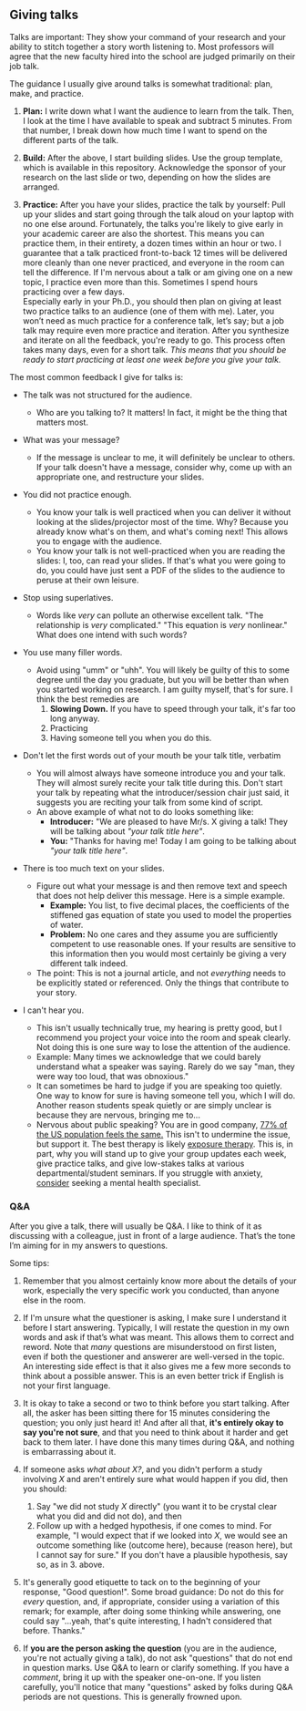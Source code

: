 ## Giving talks

Talks are important: They show your command of your research and your ability to stitch together a story worth listening to.
Most professors will agree that the new faculty hired into the school are judged primarily on their job talk.

The guidance I usually give around talks is somewhat traditional: plan, make, and practice.

1. __Plan:__ I write down what I want the audience to learn from the talk.
Then, I look at the time I have available to speak and subtract 5 minutes.
From that number, I break down how much time I want to spend on the different parts of the talk.

2. __Build:__ After the above, I start building slides. Use the group template, which is available in this repository. Acknowledge the sponsor of your research on the last slide or two, depending on how the slides are arranged.

3. __Practice:__ After you have your slides, practice the talk by yourself: Pull up your slides and start going through the talk aloud on your laptop with no one else around. 
Fortunately, the talks you're likely to give early in your academic career are also the shortest.
This means you can practice them, in their entirety, a dozen times within an hour or two.
I guarantee that a talk practiced front-to-back 12 times will be delivered more cleanly than one never practiced, and everyone in the room can tell the difference.
If I'm nervous about a talk or am giving one on a new topic, I practice even more than this.
Sometimes I spend hours practicing over a few days.  
Especially early in your Ph.D., you should then plan on giving at least two practice talks to an audience (one of them with me).
Later, you won’t need as much practice for a conference talk, let’s say; but a job talk may require even more practice and iteration.
After you synthesize and iterate on all the feedback, you're ready to go.
This process often takes many days, even for a short talk.
_This means that you should be ready to start practicing at least one week before you give your talk._

The most common feedback I give for talks is:
* The talk was not structured for the audience. 
  * Who are you talking to? It matters! In fact, it might be the thing that matters most.

* What was your message? 
  *  If the message is unclear to me, it will definitely be unclear to others. If your talk doesn't have a message, consider why, come up with an appropriate one, and restructure your slides.

* You did not practice enough. 
  *  You know your talk is well practiced when you can deliver it without looking at the slides/projector most of the time. Why? Because you already know what's on them, and what's coming next! This allows you to engage with the audience. 
  *  You know your talk is not well-practiced when you are reading the slides: I, too, can read your slides. If that's what you were going to do, you could have just sent a PDF of the slides to the audience to peruse at their own leisure.

*  Stop using superlatives.
    *  Words like _very_ can pollute an otherwise excellent talk. "The relationship is _very_ complicated." "This equation is _very_ nonlinear." What does one intend with such words? 

*  You use many filler words.
   * Avoid using "umm" or "uhh". You will likely be guilty of this to some degree until the day you graduate, but you will be better than when you started working on research. I am guilty myself, that's for sure. I think the best remedies are
     1. __Slowing Down.__ If you have to speed through your talk, it's far too long anyway.
     2. Practicing
     3. Having someone tell you when you do this.
* Don't let the first words out of your mouth be your talk title, verbatim
	* You will almost always have someone introduce you and your talk. They will almost surely recite your talk title during this. Don't start your talk by repeating what the introducer/session chair just said, it suggests you are reciting your talk from some kind of script. 
	* An above example of what not to do looks something like:
        * __Introducer:__ "We are pleased to have Mr/s. X giving a talk! They will be talking about _"your talk title here"_.
        * __You:__ "Thanks for having me! Today I am going to be talking about _"your talk title here"_.

* There is too much text on your slides.
   * Figure out what your message is and then remove text and speech that does not help deliver this message. Here is a simple example.
      * __Example:__ You list, to five decimal places, the coefficients of the stiffened gas equation of state you used to model the properties of water.
      * __Problem:__ No one cares and they assume you are sufficiently competent to use reasonable ones. If your results are sensitive to this information then you would most certainly be giving a very different talk indeed. 
   * The point: This is not a journal article, and not _everything_ needs to be explicitly stated or referenced. Only the things that contribute to your story.

* I can't hear you.
   * This isn't usually technically true, my hearing is pretty good, but I recommend you project your voice into the room and speak clearly. Not doing this is one sure way to lose the attention of the audience. 
   * Example: Many times we acknowledge that we could barely understand what a speaker was saying. Rarely do we say "man, they were way too loud, that was obnoxious."
   * It can sometimes be hard to judge if you are speaking too quietly. One way to know for sure is having someone tell you, which I will do. Another reason students speak quietly or are simply unclear is because they are nervous, bringing me to...
   * Nervous about public speaking? You are in good company, [77% of the US population feels the same.](https://orai.com/blog/fear-of-public-speaking-statistics/) This isn't to undermine the issue, but support it. The best therapy is likely [exposure therapy](https://www.apa.org/ptsd-guideline/patients-and-families/exposure-therapy). This is, in part, why you will stand up to give your group updates each week, give practice talks, and give low-stakes talks at various departmental/student seminars. If you struggle with anxiety, [consider](https://www.apa.org/ptsd-guideline/patients-and-families/seeking-therapy) seeking a mental health specialist.

### Q&A

After you give a talk, there will usually be Q&A.
I like to think of it as discussing with a colleague, just in front of a large audience.
That’s the tone I’m aiming for in my answers to questions.

Some tips:

1. Remember that you almost certainly know more about the details of your work, especially the very specific work you conducted, than anyone else in the room.

2. If I'm unsure what the questioner is asking, I make sure I understand it before I start answering.
Typically, I will restate the question in my own words and ask if that’s what was meant.
This allows them to correct and reword.
Note that _many_ questions are misunderstood on first listen, even if both the questioner and answerer are well-versed in the topic.
An interesting side effect is that it also gives me a few more seconds to think about a possible answer.
This is an even better trick if English is not your first language.

3. It is okay to take a second or two to think before you start talking.
After all, the asker has been sitting there for 15 minutes considering the question; you only just heard it!
And after all that, **it's entirely okay to say you're not sure**, and that you need to think about it harder and get back to them later.
I have done this many times during Q&A, and nothing is embarrassing about it.

4. If someone asks _what about X?_, and you didn't perform a study involving _X_ and aren't entirely sure what would happen if you did, then you should:
	1. Say "we did not study _X_ directly" (you want it to be crystal clear what you did and did not do), and then
	2. Follow up with a hedged hypothesis, if one comes to mind. For example, "I would expect that if we looked into _X_, we would see an outcome something like (outcome here), because (reason here), but I cannot say for sure." If you don't have a plausible hypothesis, say so, as in 3. above.

5. It's generally good etiquette to tack on to the beginning of your response, "Good question!". Some broad guidance: Do not do this for _every_ question, and, if appropriate, consider using a variation of this remark; for example, after doing some thinking while answering, one could say "...yeah, that's quite interesting, I hadn't considered that before. Thanks." 

6. If **you are the person asking the question** (you are in the audience, you're not actually giving a talk), do not ask "questions" that do not end in question marks.
Use Q&A to learn or clarify something.
If you have a _comment_, bring it up with the speaker one-on-one.
If you listen carefully, you'll notice that many "questions" asked by folks during Q&A periods are not questions.
This is generally frowned upon.
